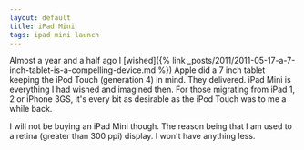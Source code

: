 ```yaml
---
layout: default
title: iPad Mini
tags: ipad mini launch
---
```


Almost a year and a half ago I [wished]({% link _posts/2011/2011-05-17-a-7-inch-tablet-is-a-compelling-device.md %}) Apple did a 7 inch tablet keeping the iPod Touch (generation 4) in mind. They delivered. iPad Mini is everything I had wished and imagined then. For those migrating from iPad 1, 2 or iPhone 3GS, it's every bit as desirable as the iPod Touch was to me a while back.

I will not be buying an iPad Mini though. The reason being that I am used to a retina (greater than 300 ppi) display. I won't have anything less.
